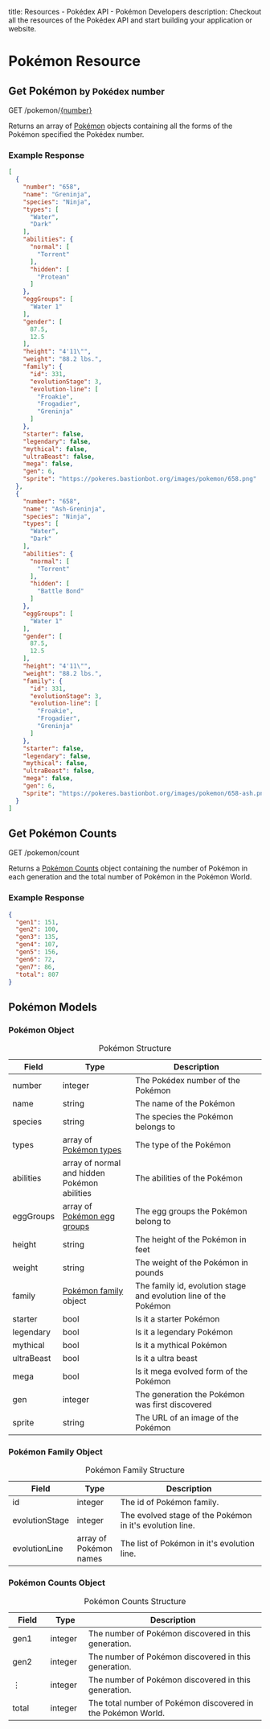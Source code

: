 title: Resources - Pokédex API - Pokémon Developers
description: Checkout all the resources of the Pokédex API and start building your application or website.

# Pokémon Resource

## Get Pokémon <small>by Pokédex number</small>
<span class="resource"><span class="get">GET</span> /pokemon/<a href="#">{number}</a></span>

Returns an array of <a href="#pokemon-object">Pokémon</a> objects containing all
the forms of the Pokémon specified the Pokédex number.

### Example Response
```json
[
  {
    "number": "658",
    "name": "Greninja",
    "species": "Ninja",
    "types": [
      "Water",
      "Dark"
    ],
    "abilities": {
      "normal": [
        "Torrent"
      ],
      "hidden": [
        "Protean"
      ]
    },
    "eggGroups": [
      "Water 1"
    ],
    "gender": [
      87.5,
      12.5
    ],
    "height": "4'11\"",
    "weight": "88.2 lbs.",
    "family": {
      "id": 331,
      "evolutionStage": 3,
      "evolution-line": [
        "Froakie",
        "Frogadier",
        "Greninja"
      ]
    },
    "starter": false,
    "legendary": false,
    "mythical": false,
    "ultraBeast": false,
    "mega": false,
    "gen": 6,
    "sprite": "https://pokeres.bastionbot.org/images/pokemon/658.png"
  },
  {
    "number": "658",
    "name": "Ash-Greninja",
    "species": "Ninja",
    "types": [
      "Water",
      "Dark"
    ],
    "abilities": {
      "normal": [
        "Torrent"
      ],
      "hidden": [
        "Battle Bond"
      ]
    },
    "eggGroups": [
      "Water 1"
    ],
    "gender": [
      87.5,
      12.5
    ],
    "height": "4'11\"",
    "weight": "88.2 lbs.",
    "family": {
      "id": 331,
      "evolutionStage": 3,
      "evolution-line": [
        "Froakie",
        "Frogadier",
        "Greninja"
      ]
    },
    "starter": false,
    "legendary": false,
    "mythical": false,
    "ultraBeast": false,
    "mega": false,
    "gen": 6,
    "sprite": "https://pokeres.bastionbot.org/images/pokemon/658-ash.png"
  }
]
```

## Get Pokémon Counts
<span class="resource"><span class="get">GET</span> /pokemon/count</span>

Returns a <a href="#pokemon-counts-object">Pokémon Counts</a> object containing
the number of Pokémon in each generation and the total number of Pokémon in the
Pokémon World.

### Example Response
```json
{
  "gen1": 151,
  "gen2": 100,
  "gen3": 135,
  "gen4": 107,
  "gen5": 156,
  "gen6": 72,
  "gen7": 86,
  "total": 807
}
```

## Pokémon Models

### Pokémon Object
<table>
  <caption>Pokémon Structure</caption>
  <thead>
    <tr class="header">
      <th width="15%">Field</th>
      <th width="30%">Type</th>
      <th width="55%">Description</th>
    </tr>
  </thead>
  <tbody>
    <tr>
      <td>number</td>
      <td>integer</td>
      <td>The Pokédex number of the Pokémon</td>
    </tr>
    <tr>
      <td>name</td>
      <td>string</td>
      <td>The name of the Pokémon</td>
    </tr>
    <tr>
      <td>species</td>
      <td>string</td>
      <td>The species the Pokémon belongs to</td>
    </tr>
    <tr>
      <td>types</td>
      <td>array of <a href="types.md">Pokémon types</a></td>
      <td>The type of the Pokémon</td>
    </tr>
    <tr>
      <td>abilities</td>
      <td>array of normal and hidden Pokémon abilities</td>
      <td>The abilities of the Pokémon</td>
    </tr>
    <tr>
      <td>eggGroups</td>
      <td>array of <a href="egg-groups.md">Pokémon egg groups</a></td>
      <td>The egg groups the Pokémon belong to</td>
    </tr>
    <tr>
      <td>height</td>
      <td>string</td>
      <td>The height of the Pokémon in feet</td>
    </tr>
    <tr>
      <td>weight</td>
      <td>string</td>
      <td>The weight of the Pokémon in pounds</td>
    </tr>
    <tr>
      <td>family</td>
      <td><a href="#pokemon-family-object">Pokémon family</a> object</td>
      <td>The family id, evolution stage and evolution line of the Pokémon</td>
    </tr>
    <tr>
      <td>starter</td>
      <td>bool</td>
      <td>Is it a starter Pokémon</td>
    </tr>
    <tr>
      <td>legendary</td>
      <td>bool</td>
      <td>Is it a legendary Pokémon</td>
    </tr>
    <tr>
      <td>mythical</td>
      <td>bool</td>
      <td>Is it a mythical Pokémon</td>
    </tr>
    <tr>
      <td>ultraBeast</td>
      <td>bool</td>
      <td>Is it a ultra beast</td>
    </tr>
    <tr>
      <td>mega</td>
      <td>bool</td>
      <td>Is it mega evolved form of the Pokémon</td>
    </tr>
    <tr>
      <td>gen</td>
      <td>integer</td>
      <td>The generation the Pokémon was first discovered</td>
    </tr>
    <tr>
      <td>sprite</td>
      <td>string</td>
      <td>The URL of an image of the Pokémon</td>
    </tr>
  </tbody>
</table>

### Pokémon Family Object
<table>
  <caption>Pokémon Family Structure</caption>
  <thead>
    <tr class="header">
      <th width="15%">Field</th>
      <th width="15%">Type</th>
      <th width="70%">Description</th>
    </tr>
  </thead>
  <tbody>
    <tr>
      <td>id</td>
      <td>integer</td>
      <td>The id of Pokémon family.</td>
    </tr>
    <tr>
      <td>evolutionStage</td>
      <td>integer</td>
      <td>The evolved stage of the Pokémon in it's evolution line.</td>
    </tr>
    <tr>
      <td>evolutionLine</td>
      <td>array of Pokémon names</td>
      <td>The list of Pokémon in it's evolution line.</td>
    </tr>
  </tbody>
</table>

### Pokémon Counts Object
<table>
  <caption>Pokémon Counts Structure</caption>
  <thead>
    <tr class="header">
      <th width="15%">Field</th>
      <th width="15%">Type</th>
      <th width="70%">Description</th>
    </tr>
  </thead>
  <tbody>
    <tr>
      <td>gen1</td>
      <td>integer</td>
      <td>The number of Pokémon discovered in this generation.</td>
    </tr>
    <tr>
      <td>gen2</td>
      <td>integer</td>
      <td>The number of Pokémon discovered in this generation.</td>
    </tr>
    <tr>
      <td>⋮</td>
      <td>integer</td>
      <td>The number of Pokémon discovered in this generation.</td>
    </tr>
    <tr>
      <td>total</td>
      <td>integer</td>
      <td>The total number of Pokémon discovered in the Pokémon World.</td>
    </tr>
  </tbody>
</table>
